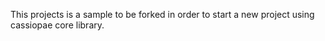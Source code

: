 This projects is a sample to be forked in order to start a new project using cassiopae core library.

